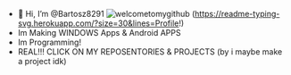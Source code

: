 - 👋 Hi, I’m @Bartosz8291
![welcometomygithub](https://readme-typing-svg.herokuapp.com/?size=30&lines=Welcome+To+My+Github)
(https://readme-typing-svg.herokuapp.com/?size=30&lines=Profile!)
- Im Making WINDOWS Apps & Android APPS
- Im Programming!
- REAL!!! CLICK ON MY REPOSENTORIES & PROJECTS (by i maybe make a project idk)

<!---
Bartosz8291/Bartosz8291 is a ✨ special ✨ repository because its `README.md` (this file) appears on your GitHub profile.
You can click the Preview link to take a look at your changes.
--->
